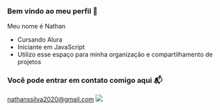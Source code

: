 ### Bem vindo ao meu perfil 👋

Meu nome é Nathan

- Cursando Alura
- Iniciante em JavaScript
- Utilizo esse espaço para minha organização e compartilhamento de projetos

### Você pode entrar em contato comigo aqui 📬

nathanssilva2020@gmail.com
![](https://d1ecwxub6g20sv.cloudfront.net/q29rie%2Fpreview%2F57784437%2Fmain_large.gif?response-content-disposition=inline%3Bfilename%3D%22main_large.gif%22%3B&response-content-type=image%2Fgif&Expires=1715169531&Signature=ECvl944ajBv2zTOlA2NrZ~Qximi3CUC7Ju~Awzd1EfbViiImRK5Fkfd1HIETbBDd0xBLQsFA1di391egL5h2FLwTB7V5o9CN0EwHV2YstB3SqCgeNdaULSQlen8EcXmquUSIVjp2fZhx1aZRNxnbePhQ1SJj2pAGrQ2CxxKOETZHL-1R6WlGl9~eMExL7DfYzB0ZfXPBl4xZM7dtSK-hYqt4eXyy5o8MJMcKUK~dSeEe-GOoMMTKyWLyv--aonKpatc8QQlWjblh~hb1j-dkKT4oZWjz9bwsfAzRtbGz7-Vgi7XGVne4WOjOrS6dpoQw8WhXGxuvDXG8Jw72H5EU7Q__&Key-Pair-Id=APKAJT5WQLLEOADKLHBQ)
